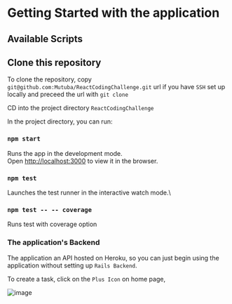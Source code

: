 # Getting Started with the application

## Available Scripts

## Clone this repository

To clone the repository, copy `git@github.com:Mutuba/ReactCodingChallenge.git` url if you have `SSH` set up locally and preceed the url with `git clone`

CD into the project directory `ReactCodingChallenge`

In the project directory, you can run:

### `npm start`

Runs the app in the development mode.\
Open [http://localhost:3000](http://localhost:3000) to view it in the browser.


### `npm test`

Launches the test runner in the interactive watch mode.\

### `npm test -- -- coverage`

Runs test with coverage option

### The application's Backend

The application an API hosted on Heroku, so you can just begin using the application without setting up `Rails Backend`.

To create a task, click on the `Plus Icon` on home page,

![image](https://user-images.githubusercontent.com/39365725/113596003-6582a200-9642-11eb-8d27-8d3e22079126.png)



